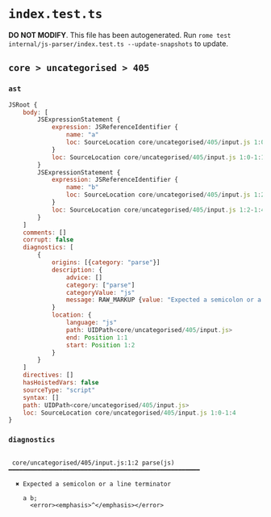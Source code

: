# `index.test.ts`

**DO NOT MODIFY**. This file has been autogenerated. Run `rome test internal/js-parser/index.test.ts --update-snapshots` to update.

## `core > uncategorised > 405`

### `ast`

```javascript
JSRoot {
	body: [
		JSExpressionStatement {
			expression: JSReferenceIdentifier {
				name: "a"
				loc: SourceLocation core/uncategorised/405/input.js 1:0-1:1 (a)
			}
			loc: SourceLocation core/uncategorised/405/input.js 1:0-1:1
		}
		JSExpressionStatement {
			expression: JSReferenceIdentifier {
				name: "b"
				loc: SourceLocation core/uncategorised/405/input.js 1:2-1:3 (b)
			}
			loc: SourceLocation core/uncategorised/405/input.js 1:2-1:4
		}
	]
	comments: []
	corrupt: false
	diagnostics: [
		{
			origins: [{category: "parse"}]
			description: {
				advice: []
				category: ["parse"]
				categoryValue: "js"
				message: RAW_MARKUP {value: "Expected a semicolon or a line terminator"}
			}
			location: {
				language: "js"
				path: UIDPath<core/uncategorised/405/input.js>
				end: Position 1:1
				start: Position 1:2
			}
		}
	]
	directives: []
	hasHoistedVars: false
	sourceType: "script"
	syntax: []
	path: UIDPath<core/uncategorised/405/input.js>
	loc: SourceLocation core/uncategorised/405/input.js 1:0-1:4
}
```

### `diagnostics`

```

 core/uncategorised/405/input.js:1:2 parse(js) ━━━━━━━━━━━━━━━━━━━━━━━━━━━━━━━━━━━━━━━━━━━━━━━━━━━━━

  ✖ Expected a semicolon or a line terminator

    a b;
      <error><emphasis>^</emphasis></error>


```
